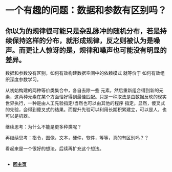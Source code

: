 # 一个有趣的问题：数据和参数有区别吗？

## 你以为的规律很可能只是杂乱脉冲的随机分布，若是持续保持这样的分布，就形成规律，反之则被认为是噪声。而更让人惊讶的是，规律和噪声也可能没有明显的差异。

数据和参数没有区别，如何有效构建数据空间中的依赖模式 就等价于 如何有效组织深度参数学习。

从初始构建的两种等价类集合中，各自去除一些 元素，然后重新组合得到新的元素，这两种元素在某个方面恰好得到最佳匹配。只是一种取法是由数据反映的现实世界执行，一种是由人工先验指定/当然也可以由其他的程序
指定。显然，傻叉式的先验，会得到傻叉式的结果。而提升先验可以利用长期积累建立，可以是人，也可以是机器。

继续思考：为什么不能是更多种类呢？

再继续思考：指令，图像，文本，硬件，软件，等等，真的有区别吗？？

看起来是一个很好的想法，后续再扩充这个想法。


##


- ####  [回主页](./README.md) 
